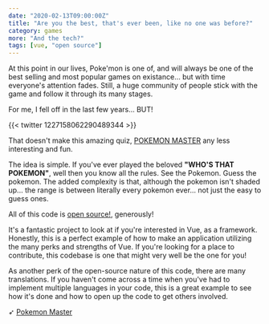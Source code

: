 ```yaml
---
date: "2020-02-13T09:00:00Z"
title: "Are you the best, that's ever been, like no one was before?"
category: games
more: "And the tech?"
tags: [vue, "open source"]
---
```


At this point in our lives, Poke'mon is one of, and will always be one of the best selling and most popular games on existance... but with time everyone's attention fades. Still, a huge community of people stick with the game and follow it through its many stages.

For me, I fell off in the last few years... BUT!

{{< twitter 1227158062290489344 >}}

That doesn't make this amazing quiz, [POKEMON MASTER](https://weichiachang.github.io/pokemon-master/#/game) any less interesting and fun.

The idea is simple. If you've ever played the beloved **"WHO'S THAT POKEMON"**, well then you know all the rules. See the Pokemon. Guess the pokemon. The added complexity is that, although the pokemon isn't shaded up... the range is between literally every pokemon ever... not just the easy to guess ones.

<!--more-->

All of this code is [open source!](https://github.com/WeiChiaChang/pokemon-master), generously!

It's a fantastic project to look at if you're interested in Vue, as a framework. Honestly, this is a perfect example of how to make an application utilizing the many perks and strengths of Vue. If you're looking for a place to contribute, this codebase is one that might very well be the one for you!

As another perk of the open-source nature of this code, there are many translations. If you haven't come across a time when you've had to implement multiple languages in your code, this is a great example to see how it's done and how to open up the code to get others involved.

➶ [Pokemon Master](https://weichiachang.github.io/pokemon-master/#/game)  
